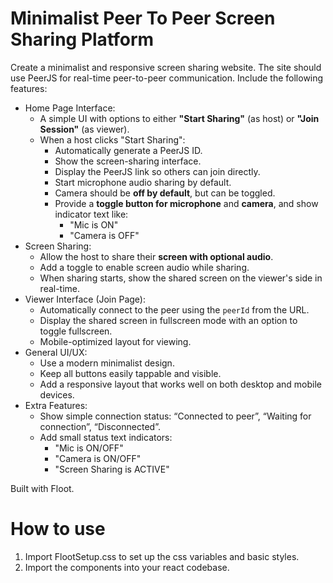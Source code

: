 # Minimalist Peer To Peer Screen Sharing Platform
        
Create a minimalist and responsive screen sharing website. The site should use PeerJS for real-time peer-to-peer communication. Include the following features:
* Home Page Interface:
  * A simple UI with options to either **"Start Sharing"** (as host) or **"Join Session"** (as viewer).
  * When a host clicks "Start Sharing":
    * Automatically generate a PeerJS ID.
    * Show the screen-sharing interface.
    * Display the PeerJS link so others can join directly.
    * Start microphone audio sharing by default.
    * Camera should be **off by default**, but can be toggled.
    * Provide a **toggle button for microphone** and **camera**, and show indicator text like:
      * "Mic is ON"
      * "Camera is OFF"
* Screen Sharing:
  * Allow the host to share their **screen with optional audio**.
  * Add a toggle to enable screen audio while sharing.
  * When sharing starts, show the shared screen on the viewer's side in real-time.
* Viewer Interface (Join Page):
  * Automatically connect to the peer using the `peerId` from the URL.
  * Display the shared screen in fullscreen mode with an option to toggle fullscreen.
  * Mobile-optimized layout for viewing.
* General UI/UX:
  * Use a modern minimalist design.
  * Keep all buttons easily tappable and visible.
  * Add a responsive layout that works well on both desktop and mobile devices.
* Extra Features:
  * Show simple connection status: “Connected to peer”, “Waiting for connection”, “Disconnected”.
  * Add small status text indicators:
    * "Mic is ON/OFF"
    * "Camera is ON/OFF"
    * "Screen Sharing is ACTIVE"

Built with Floot.

# How to use

1. Import FlootSetup.css to set up the css variables and basic styles.
2. Import the components into your react codebase.
